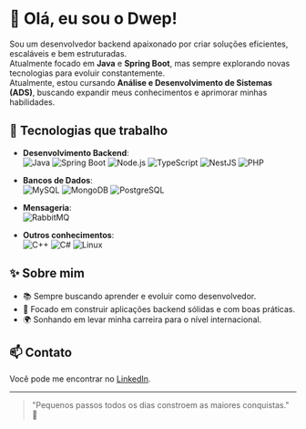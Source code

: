 # 👋 Olá, eu sou o Dwep!

Sou um desenvolvedor backend apaixonado por criar soluções eficientes, escaláveis e bem estruturadas.  
Atualmente focado em **Java** e **Spring Boot**, mas sempre explorando novas tecnologias para evoluir constantemente.  
Atualmente, estou cursando **Análise e Desenvolvimento de Sistemas (ADS)**, buscando expandir meus conhecimentos e aprimorar minhas habilidades.

## 🚀 Tecnologias que trabalho
- **Desenvolvimento Backend**:  
  ![Java](https://img.shields.io/badge/Java-ED8B00?style=for-the-badge&logo=java&logoColor=white) 
  ![Spring Boot](https://img.shields.io/badge/Spring_Boot-6DB33F?style=for-the-badge&logo=spring-boot&logoColor=white) 
  ![Node.js](https://img.shields.io/badge/Node.js-339933?style=for-the-badge&logo=nodedotjs&logoColor=white) 
  ![TypeScript](https://img.shields.io/badge/TypeScript-3178C6?style=for-the-badge&logo=typescript&logoColor=white) 
  ![NestJS](https://img.shields.io/badge/NestJS-E0234E?style=for-the-badge&logo=nestjs&logoColor=white) 
  ![PHP](https://img.shields.io/badge/PHP-777BB4?style=for-the-badge&logo=php&logoColor=white)

- **Bancos de Dados**:  
  ![MySQL](https://img.shields.io/badge/MySQL-4479A1?style=for-the-badge&logo=mysql&logoColor=white) 
  ![MongoDB](https://img.shields.io/badge/MongoDB-47A248?style=for-the-badge&logo=mongodb&logoColor=white) 
  ![PostgreSQL](https://img.shields.io/badge/PostgreSQL-336791?style=for-the-badge&logo=postgresql&logoColor=white)

- **Mensageria**:  
  ![RabbitMQ](https://img.shields.io/badge/RabbitMQ-FF6600?style=for-the-badge&logo=rabbitmq&logoColor=white)

- **Outros conhecimentos**:  
  ![C++](https://img.shields.io/badge/C++-00599C?style=for-the-badge&logo=cplusplus&logoColor=white) 
  ![C#](https://img.shields.io/badge/C%23-239120?style=for-the-badge&logo=csharp&logoColor=white) 
  ![Linux](https://img.shields.io/badge/Linux-FCC624?style=for-the-badge&logo=linux&logoColor=black)

## ✨ Sobre mim
- 📚 Sempre buscando aprender e evoluir como desenvolvedor.
- 🎯 Focado em construir aplicações backend sólidas e com boas práticas.
- 🌍 Sonhando em levar minha carreira para o nível internacional.

## 📫 Contato
Você pode me encontrar no [LinkedIn](https://www.linkedin.com/in/anderson-h/).

---
> "Pequenos passos todos os dias constroem as maiores conquistas." 🚀

